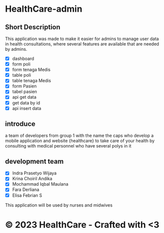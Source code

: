 # HealthCare-admin
## Short Description
This application was made to make it easier for admins to manage user data in health consultations, where several features are available that are needed by admins.

- [x] dashboard
- [x] form poli
- [x] form tenaga Medis
- [x] table poli
- [x] table tenaga Medis
- [x] form Pasien
- [x] tabel pasien
- [x] api get data
- [x] get data by id
- [x] api insert data

## introduce
a team of developers from group 1 with the name the caps who develop a mobile application and website {healthcare} to take care of your health by consulting with medical personnel who have several polys in it

## development team
- [x] Indra Prasetyo Wijaya
- [x] Krina Choiril Andika
- [x] Mochammad Iqbal Maulana
- [x] Fara Derliana
- [x] Elisa Febrian S

This application will be used by nurses and midwives
#  © 2023 HealthCare - Crafted with <3
